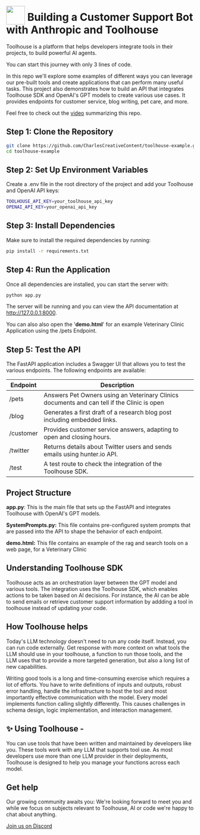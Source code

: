 
# <img src="https://framerusercontent.com/images/xDisAjh26hdfRjOto5SnUUWvsEQ.svg?scale-down-to=64" width="50" style="position: relative; top: 10px">  Building a Customer Support Bot with Anthropic and Toolhouse
Toolhouse is a platform that helps developers integrate tools in their projects, to build powerful AI agents. 

You can start this journey with only 3 lines of code.

In this repo we'll explore some examples of different ways you can leverage our pre-built tools and create applications that can perform many useful tasks. This project also demonstrates how to build an API that integrates Toolhouse SDK and OpenAI's GPT models to create various use cases. It provides endpoints for customer service, blog writing, pet care, and more.

Feel free to check out the [video](https://www.canva.com/design/DAGQlTTAn1U/EF1oa2jYMTZAl7F3N-djuQ/view?utm_content=DAGQlTTAn1U&utm_campaign=designshare&utm_medium=link&utm_source=editor) summarizing this repo.

## Step 1: Clone the Repository
```bash
git clone https://github.com/CharlesCreativeContent/toolhouse-example.git
cd toolhouse-example
```

## Step 2: Set Up Environment Variables
Create a .env file in the root directory of the project and add your Toolhouse and OpenAI API keys:
```bash
TOOLHOUSE_API_KEY=your_toolhouse_api_key
OPENAI_API_KEY=your_openai_api_key
```

## Step 3: Install Dependencies
Make sure to install the required dependencies by running:
```bash
pip install -r requirements.txt
```

## Step 4: Run the Application
Once all dependencies are installed, you can start the server with:

```bash
python app.py
```

The server will be running and you can view the API documentation at http://127.0.0.1:8000.

You can also also open the '**demo.html**' for an example Veterinary Clinic Application using the /pets Endpoint.

## Step 5: Test the API
The FastAPI application includes a Swagger UI that allows you to test the various endpoints. The following endpoints are available:

| Endpoint  | Description                                                                                   |
|-----------|-----------------------------------------------------------------------------------------------|
| /pets     | Answers Pet Owners using an Veterinary Clinics documents and can tell if the Clinic is open   |
| /blog     | Generates a first draft of a research blog post including embedded links.                     |
| /customer | Provides customer service answers, adapting to open and closing hours.                        |
| /twitter  | Returns details about Twitter users and sends emails using hunter.io API.                     |
| /test     | A test route to check the integration of the Toolhouse SDK.                                   |

## Project Structure
**app.py**: This is the main file that sets up the FastAPI and integrates Toolhouse with OpenAI's GPT models.

**SystemPrompts.py:** This file contains pre-configured system prompts that are passed into the API to shape the behavior of each endpoint.

**demo.html:** This file contains an example of the rag and search tools on a web page, for a Veterinary Clinic


## Understanding Toolhouse SDK
Toolhouse acts as an orchestration layer between the GPT model and various tools. The integration uses the Toolhouse SDK, which enables actions to be taken based on AI decisions. For instance, the AI can be able to send emails or retrieve customer support information by addding a tool in toolhouse instead of updating your code.

## How Toolhouse helps
Today's LLM technology doesn't need to run any code itself. Instead, you can run code externally. Get response with more context on what tools the LLM should use in your toolhouse,  a function to run those tools, and the LLM uses that to provide a more targeted generation, but also a long list of new capabilities.

Writing good tools is a long and time-consuming exercise which requires a lot of efforts. You have to write definitions of inputs and outputs, robust error handling, handle the infrastructure to host the tool and most importantly effective communication with the model. Every model implements function calling slightly differently. This causes challenges in schema design, logic implementation, and interaction management.

## ✨ Using Toolhouse -
You can use tools that have been written and maintained by developers like you. These tools work with any LLM that supports tool use. As most developers use more than one LLM provider in their deployments, Toolhouse is designed to help you manage your functions across each model.

## Get help
Our growing community awaits you: We're looking forward to meet you and while we focus on subjects relevant to Toolhouse, AI or code we're happy to chat about anything.

[Join us on Discord](https://discord.gg/xPvyBxhHtu)



